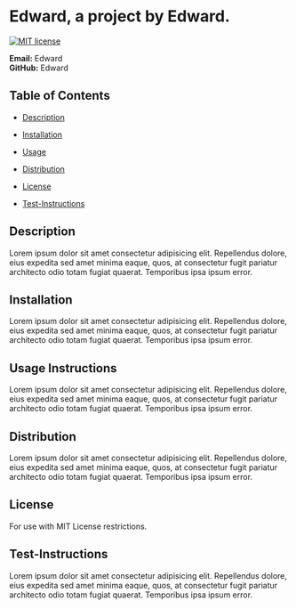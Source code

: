 
  # Edward, a project by Edward. 
  [![MIT license](https://img.shields.io/badge/License-MIT-blue.svg)](https://lbesson.mit-license.org/)
   
  **Email:** Edward  
  **GitHub:** Edward  

  ## Table of Contents  
  * [Description](#description)  
  * [Installation](#installation)    

  * [Usage](#usage)    

  * [Distribution](#distribution)  
        

  * [License](#license)  
        

  * [Test-Instructions](#test-instructions)  
        

  ## Description
  Lorem ipsum dolor sit amet consectetur adipisicing elit. Repellendus dolore, eius expedita sed amet minima eaque, quos, at consectetur fugit pariatur architecto odio totam fugiat quaerat. Temporibus ipsa ipsum error.  

  
  ## Installation 
  Lorem ipsum dolor sit amet consectetur adipisicing elit. Repellendus dolore, eius expedita sed amet minima eaque, quos, at consectetur fugit pariatur architecto odio totam fugiat quaerat. Temporibus ipsa ipsum error.
      

  
  ## Usage Instructions  
  Lorem ipsum dolor sit amet consectetur adipisicing elit. Repellendus dolore, eius expedita sed amet minima eaque, quos, at consectetur fugit pariatur architecto odio totam fugiat quaerat. Temporibus ipsa ipsum error.
      

  
  ## Distribution  
  Lorem ipsum dolor sit amet consectetur adipisicing elit. Repellendus dolore, eius expedita sed amet minima eaque, quos, at consectetur fugit pariatur architecto odio totam fugiat quaerat. Temporibus ipsa ipsum error.
      

  
  ## License  
  For use with MIT License restrictions.
      

  
  ## Test-Instructions  
  Lorem ipsum dolor sit amet consectetur adipisicing elit. Repellendus dolore, eius expedita sed amet minima eaque, quos, at consectetur fugit pariatur architecto odio totam fugiat quaerat. Temporibus ipsa ipsum error.
      
  
